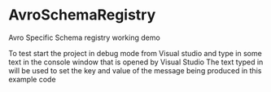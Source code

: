 # AvroSchemaRegistry
Avro Specific Schema registry working demo

To test start the project in debug mode from Visual studio and type in some text in the console window that is opened by Visual Studio
The text typed in will be used to set the key and value of the message being produced in this example code

